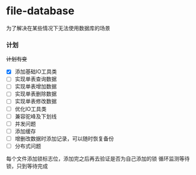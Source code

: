 # file-database

为了解决在某些情况下无法使用数据库的场景

### 计划

~~计划有变~~

- [x] 添加基础IO工具类
- [ ] 实现单表查询数据
- [ ] 实现单表增加数据
- [ ] 实现单表删除数据
- [ ] 实现单表修改数据
- [ ] 优化IO工具类
- [ ] 兼容驼峰及下划线
- [ ] 并发问题
- [ ] 添加缓存
- [ ] 增删改数据时添加记录，可以随时恢复备份
- [ ] 分布式问题

每个文件添加锁标志位，添加完之后再去验证是否为自己添加的锁
循环监测等待锁，只到等待完成
